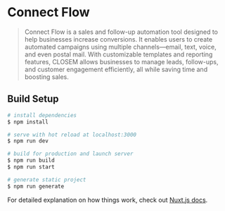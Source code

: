 
# Connect Flow

> Connect Flow is a sales and follow-up automation tool designed to help businesses increase conversions. It enables users to create automated campaigns using multiple channels—email, text, voice, and even postal mail. With customizable templates and reporting features, CLOSEM allows businesses to manage leads, follow-ups, and customer engagement efficiently, all while saving time and boosting sales.

## Build Setup

```bash
# install dependencies
$ npm install

# serve with hot reload at localhost:3000
$ npm run dev

# build for production and launch server
$ npm run build
$ npm run start

# generate static project
$ npm run generate
```

For detailed explanation on how things work, check out [Nuxt.js docs](https://nuxtjs.org).
